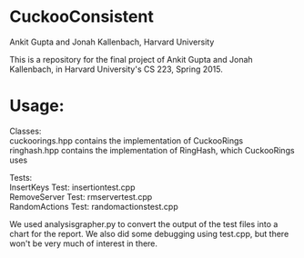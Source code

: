 # CuckooConsistent
Ankit Gupta and Jonah Kallenbach, Harvard University

This is a repository for the final project of Ankit Gupta and Jonah Kallenbach, in Harvard University's CS 223, Spring 2015. 

# Usage:

Classes:  
cuckoorings.hpp contains the implementation of CuckooRings  
ringhash.hpp contains the implementation of RingHash, which CuckooRings uses  

Tests:  
InsertKeys Test: insertiontest.cpp  
RemoveServer Test: rmservertest.cpp  
RandomActions Test: randomactionstest.cpp  


We used analysisgrapher.py to convert the output of the test files into a chart for the report. We also did some debugging using test.cpp, but there won't be very much of interest in there.

